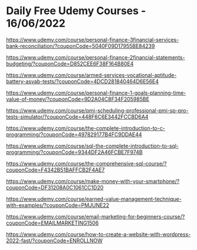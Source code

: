# Daily Free Udemy Courses - 16/06/2022

https://www.udemy.com/course/personal-finance-3financial-services-bank-reconciliation/?couponCode=5040F09D17955BE84239
https://www.udemy.com/course/personal-finance-2financial-statements-budgeting/?couponCode=D852CEE6F38F164B80E4
https://www.udemy.com/course/armed-services-vocational-aptitude-battery-asvab-tests/?couponCode=4DCD281840464D6E56E4
https://www.udemy.com/course/personal-finance-1-goals-planning-time-value-of-money/?couponCode=9D2A04C8F34F205985BE
https://www.udemy.com/course/pmi-scheduling-professional-pmi-sp-pro-tests-simulator/?couponCode=448F6C6E3442FCCBD6A4
https://www.udemy.com/course/the-complete-introduction-to-c-programming/?couponCode=497829177B4FC9DDAE44
https://www.udemy.com/course/sql-the-complete-introduction-to-sql-programming/?couponCode=9344DF2A46FCBE7F974B
https://www.udemy.com/course/the-comprehensive-sql-course/?couponCode=F4342B51BAFFCB2F4AE7
https://www.udemy.com/course/make-money-with-your-smartphone/?couponCode=DF31208A0C1061CC1D20
https://www.udemy.com/course/earned-value-management-technique-with-examples/?couponCode=PMJUNE22
https://www.udemy.com/course/email-marketing-for-beginners-course/?couponCode=EMAILMARKETING1506
https://www.udemy.com/course/how-to-create-a-website-with-wordpress-2022-fast/?couponCode=ENROLLNOW
